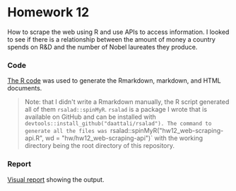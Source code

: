 # Homework 12  

How to scrape the web using R and use APIs to access information.  I looked to
see if there is a relationship between the amount of money a country spends
on R&D and the number of Nobel laureates they produce.

### Code
[The R code](./hw12_web-scraping-api.R) was
used to generate the Rmarkdown, markdown, and HTML documents.  

> Note: that I didn't write a Rmarkdown manually, the R script generated all of 
them `rsalad::spinMyR`. `rsalad` is a package I wrote that is available on 
GitHub and can be installed with `devtools::install_github("daattali/rsalad").
The command to generate all the files was
`rsalad::spinMyR("hw12_web-scraping-api.R", wd = "hw/hw12_web-scraping-api")`
with the working directory being the root directory of this repository.

### Report
[Visual report](./hw12_web-scraping-api.md) showing the output.